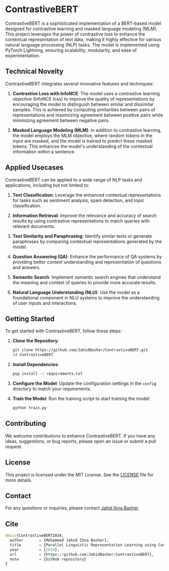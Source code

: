 # ContrastiveBERT
ContrastiveBERT is a sophisticated implementation of a BERT-based model designed for contrastive learning and masked language modeling (MLM). This project leverages the power of contrastive loss to enhance the contextual representation of text data, making it highly effective for various natural language processing (NLP) tasks. The model is implemented using PyTorch Lightning, ensuring scalability, modularity, and ease of experimentation.

## Technical Novelty
ContrastiveBERT integrates several innovative features and techniques:

1. **Contrastive Loss with InfoNCE**: The model uses a contrastive learning objective (InfoNCE loss) to improve the quality of representations by encouraging the model to distinguish between similar and dissimilar samples. This is achieved by computing similarities between pairs of representations and maximizing agreement between positive pairs while minimizing agreement between negative pairs.

2. **Masked Language Modeling (MLM)**: In addition to contrastive learning, the model employs the MLM objective, where random tokens in the input are masked, and the model is trained to predict these masked tokens. This enhances the model's understanding of the contextual information within a sentence.


## Applied Usecases
ContrastiveBERT can be applied to a wide range of NLP tasks and applications, including but not limited to:

1. **Text Classification**: Leverage the enhanced contextual representations for tasks such as sentiment analysis, spam detection, and topic classification.

2. **Information Retrieval**: Improve the relevance and accuracy of search results by using contrastive representations to match queries with relevant documents.

3. **Text Similarity and Paraphrasing**: Identify similar texts or generate paraphrases by comparing contextual representations generated by the model.

4. **Question Answering (QA)**: Enhance the performance of QA systems by providing better context understanding and representation of questions and answers.

5. **Semantic Search**: Implement semantic search engines that understand the meaning and context of queries to provide more accurate results.

6. **Natural Language Understanding (NLU)**: Use the model as a foundational component in NLU systems to improve the understanding of user inputs and interactions.

## Getting Started
To get started with ContrastiveBERT, follow these steps:

1. **Clone the Repository**:
    ```sh
    git clone https://github.com/JahidBasher/ContrastiveBERT.git
    cd ContrastiveBERT
    ```

2. **Install Dependencies**:
    ```sh
    pip install -r requirements.txt
    ```

3. **Configure the Model**:
    Update the configuration settings in the `config` directory to match your requirements.

4. **Train the Model**:
    Run the training script to start training the model:
    ```sh
    python train.py
    ```

## Contributing
We welcome contributions to enhance ContrastiveBERT. If you have any ideas, suggestions, or bug reports, please open an issue or submit a pull request.

## License
This project is licensed under the MIT License. See the [LICENSE](LICENSE) file for more details.

## Contact
For any questions or inquiries, please contact [Jahid Ibna Basher](mailto:mohammadjahid1504037@gmail.com).

## Cite
```python
@misc{ContrastiveBERT2024,
  author       = {Mohammad Jahid Ibna Basher},
  title        = {Parallel Linguistic Representation Learning using Contrastive Learning And Masked Language Modeling},
  year         = {2024},
  url          = {https://github.com/JahidBasher/ContrastiveBERT},
  note         = {GitHub repository}
}
```

